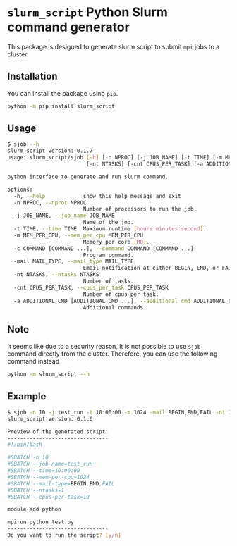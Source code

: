 # `slurm_script` Python Slurm command generator

This package is designed to generate slurm script to submit `mpi` jobs to a cluster.

## Installation

You can install the package using `pip`.

```bash
python -m pip install slurm_script
```

## Usage

```bash
$ sjob --h
slurm_script version: 0.1.7
usage: slurm_script/sjob [-h] [-n NPROC] [-j JOB_NAME] [-t TIME] [-m MEM_PER_CPU] [-c COMMAND [COMMAND ...]] [-mail MAIL_TYPE]
                         [-nt NTASKS] [-cnt CPUS_PER_TASK] [-a ADDITIONAL_CMD [ADDITIONAL_CMD ...]]

python interface to generate and run slurm command.

options:
  -h, --help            show this help message and exit
  -n NPROC, --nproc NPROC
                        Number of processors to run the job.
  -j JOB_NAME, --job_name JOB_NAME
                        Name of the job.
  -t TIME, --time TIME  Maximum runtime [hours:minutes:second].
  -m MEM_PER_CPU, --mem_per_cpu MEM_PER_CPU
                        Memory per core [MB].
  -c COMMAND [COMMAND ...], --command COMMAND [COMMAND ...]
                        Program command.
  -mail MAIL_TYPE, --mail_type MAIL_TYPE
                        Email notification at either BEGIN, END, or FAIL.
  -nt NTASKS, --ntasks NTASKS
                        Number of tasks.
  -cnt CPUS_PER_TASK, --cpus_per_task CPUS_PER_TASK
                        Number of cpus per task.
  -a ADDITIONAL_CMD [ADDITIONAL_CMD ...], --additional_cmd ADDITIONAL_CMD [ADDITIONAL_CMD ...]
                        Additional commands.
```

## Note

It seems like due to a security reason, it is not possible to use `sjob` command directly from the cluster.
Therefore, you can use the following command instead

```bash
python -m slurm_script --h
```

## Example

```bash
$ sjob -n 10 -j test_run -t 10:00:00 -m 1024 -mail BEGIN,END,FAIL -nt 1 -cnt 10 -a module add python -c python test.py
slurm_script version: 0.1.6

Preview of the generated script:
--------------------------------
#!/bin/bash

#SBATCH -n 10
#SBATCH --job-name=test_run
#SBATCH --time=10:00:00
#SBATCH --mem-per-cpu=1024
#SBATCH --mail-type=BEGIN,END,FAIL
#SBATCH --ntasks=1
#SBATCH --cpus-per-task=10

module add python

mpirun python test.py
--------------------------------
Do you want to run the script? [y/n] 
```
